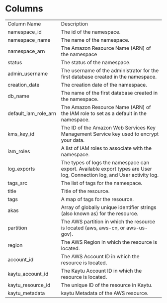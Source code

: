 # Columns  

<table>
	<tr><td>Column Name</td><td>Description</td></tr>
	<tr><td>namespace_id</td><td>The id of the namespace.</td></tr>
	<tr><td>namespace_name</td><td>The name of the namespace.</td></tr>
	<tr><td>namespace_arn</td><td>The Amazon Resource Name (ARN) of the namespace</td></tr>
	<tr><td>status</td><td>The status of the namespace.</td></tr>
	<tr><td>admin_username</td><td>The username of the administrator for the first database created in the namespace.</td></tr>
	<tr><td>creation_date</td><td>The creation date of the namespace.</td></tr>
	<tr><td>db_name</td><td>The name of the first database created in the namespace.</td></tr>
	<tr><td>default_iam_role_arn</td><td>The Amazon Resource Name (ARN) of the IAM role to set as a default in the namespace.</td></tr>
	<tr><td>kms_key_id</td><td>The ID of the Amazon Web Services Key Management Service key used to encrypt your data.</td></tr>
	<tr><td>iam_roles</td><td>A list of IAM roles to associate with the namespace.</td></tr>
	<tr><td>log_exports</td><td>The types of logs the namespace can export. Available export types are User log, Connection log, and User activity log.</td></tr>
	<tr><td>tags_src</td><td>The list of tags for the namespace.</td></tr>
	<tr><td>title</td><td>Title of the resource.</td></tr>
	<tr><td>tags</td><td>A map of tags for the resource.</td></tr>
	<tr><td>akas</td><td>Array of globally unique identifier strings (also known as) for the resource.</td></tr>
	<tr><td>partition</td><td>The AWS partition in which the resource is located (aws, aws-cn, or aws-us-gov).</td></tr>
	<tr><td>region</td><td>The AWS Region in which the resource is located.</td></tr>
	<tr><td>account_id</td><td>The AWS Account ID in which the resource is located.</td></tr>
	<tr><td>kaytu_account_id</td><td>The Kaytu Account ID in which the resource is located.</td></tr>
	<tr><td>kaytu_resource_id</td><td>The unique ID of the resource in Kaytu.</td></tr>
	<tr><td>kaytu_metadata</td><td>kaytu Metadata of the AWS resource.</td></tr>
</table>